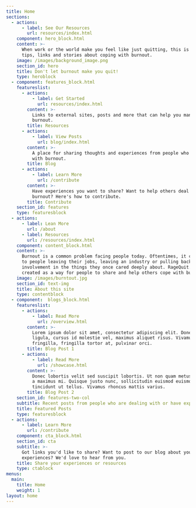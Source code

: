```yaml
---
title: Home
sections:
  - actions:
      - label: See Our Resources
        url: resources/index.html
    component: hero_block.html
    content: >-
      When work or the world make you feel like just quitting, this is place for
      tips, links and stories about coping with burnout.
    image: /images/background_image.png
    section_id: hero
    title: Don't let burnout make you quit!
    type: heroblock
  - component: features_block.html
    featureslist:
      - actions:
          - label: Get Started
            url: resources/index.html
        content: >-
          Links to external sites, posts and more that can help you manage your
          burnout.
        title: Resources
      - actions:
          - label: View Posts
            url: blog/index.html
        content: >-
          A place for sharing thoughts and experiences from people who've dealt
          with burnout.
        title: Blog
      - actions:
          - label: Learn More
            url: /contribute
        content: >-
          Have experiences you want to share? Want to help others deal with
          burnout? Here's how to contribute.
        title: Contribute
    section_id: features
    type: featuresblock
  - actions:
      - label: Lean More
        url: /about
      - label: Resources
        url: /resources/index.html
    component: content_block.html
    content: >-
      Burnout is a common problem facing people today. Oftentimes, it can lead
      to people leaving their jobs, leaving an industry or pulling back from
      involvement in the things they once cared deeply about. RageQuit.tips was
      created as a way for people to share and help others cope with burnout.
    image: /images/burntout.jpg
    section_id: text-img
    title: About this site
    type: contentblock
  - component:  blogs_block.html
    featureslist:
      - actions:
          - label: Read More
            url: /overview.html
        content: >-
          Lorem ipsum dolor sit amet, consectetur adipiscing elit. Donec nisl
          ligula, cursus id molestie vel, maximus aliquet risus. Vivamus in nibh
          fringilla, fringilla tortor at, pulvinar orci.
        title: Blog Post 1
      - actions:
          - label: Read More
            url: /showcase.html
        content: >-
          Donec lobortis velit sed suscipit lobortis. Ut non quam metus. Nullam
          a maximus mi. Quisque justo nunc, sollicitudin euismod euismod at,
          tincidunt ut tellus. Vivamus rhoncus mattis varius.
        title: Blog Post 2
    section_id: features-two-col
    subtitle: Recent posts from people who are dealing with or have experienced burnout
    title: Featured Posts
    type: featuresblock
  - actions:
      - label: Learn More
        url: /contribute
    component: cta_block.html
    section_id: cta
    subtitle: >-
      Got links you'd like to share? Want to post to our blog about your
      experiences? We'd love to hear from you.
    title: Share your experiences or resources
    type: ctablock
menus:
  main:
    title: Home
    weight: 1
layout: home
---
```


